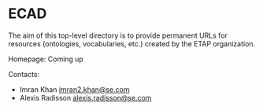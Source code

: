 ECAD 
===

The aim of this top-level directory is to provide permanent URLs for resources (ontologies, vocabularies, etc.) created by the ETAP organization.

Homepage:
Coming up 

Contacts:
* Imran Khan <imran2.khan@se.com>
* Alexis Radisson <alexis.radisson@se.com>
